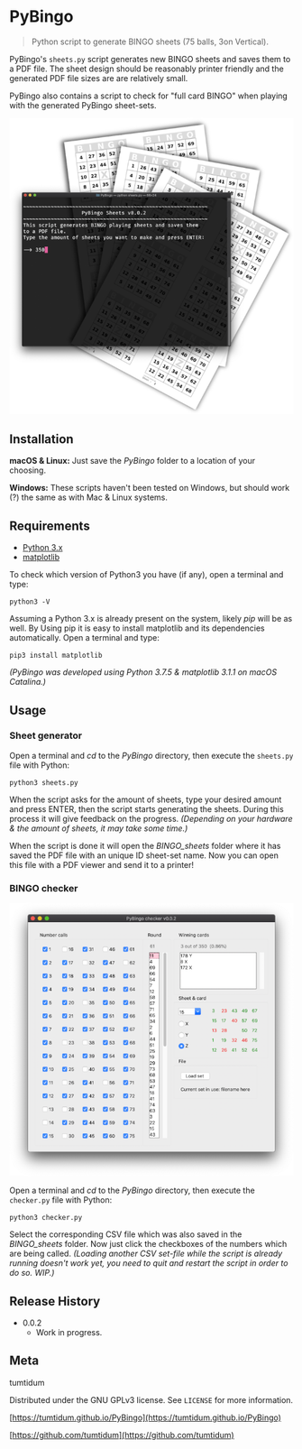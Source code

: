 # PyBingo
> Python script to generate BINGO sheets (75 balls, 3on Vertical).

PyBingo's ``sheets.py`` script generates new BINGO sheets and saves them to a
PDF file. The sheet design should be reasonably printer friendly and the
generated PDF file sizes are are relatively small.

PyBingo also contains a script to check for "full card BINGO" when playing
with the generated PyBingo sheet-sets.

![](img/header.png)

## Installation

**macOS & Linux:**
Just save the *PyBingo* folder to a location of your choosing.

**Windows:**
These scripts haven't been tested on Windows, but should work (?) the same as
with Mac & Linux systems.

## Requirements

* [Python 3.x](https://www.python.org "Python's homepage")
* [matplotlib](https://matplotlib.org "Matplotlib's homepage")

To check which version of Python3 you have (if any), open a terminal and type:

```
python3 -V
```

Assuming a Python 3.x is already present on the system, likely *pip* will be as
well. By Using pip it is easy to install matplotlib and its dependencies
automatically. Open a terminal and type:

```
pip3 install matplotlib
```

*(PyBingo was developed using Python 3.7.5 & matplotlib 3.1.1 on macOS
Catalina.)*

## Usage

### Sheet generator

Open a terminal and *cd* to the *PyBingo* directory, then execute the
``sheets.py`` file with Python:

```
python3 sheets.py
```

When the script asks for the amount of sheets, type your desired amount and
press ENTER, then the script starts generating the sheets. During this process
it will give feedback on the progress.
*(Depending on your hardware & the amount of sheets, it may take some time.)*

When the script is done it will open the *BINGO_sheets* folder where it has
saved the PDF file with an unique ID sheet-set name. Now you can open this
file with a PDF viewer and send it to a printer!

### BINGO checker

![](img/screen_1.png)

Open a terminal and *cd* to the *PyBingo* directory, then execute the
``checker.py`` file with Python:

```
python3 checker.py
```

Select the corresponding CSV file which was also saved in the *BINGO_sheets*
folder. Now just click the checkboxes of the numbers which are being called.
*(Loading another CSV set-file while the script is already running doesn't
work yet, you need to quit and restart the script in order to do so. WIP.)*

## Release History

* 0.0.2
    * Work in progress.

## Meta

tumtidum

Distributed under the GNU GPLv3 license. See ``LICENSE`` for more information.

[https://tumtidum.github.io/PyBingo](https://tumtidum.github.io/PyBingo)

[https://github.com/tumtidum](https://github.com/tumtidum)

